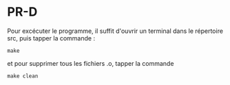 # PR-D

Pour excécuter le programme, il suffit d'ouvrir un terminal dans le répertoire src, puis tapper la commande : 
```
make
```
et pour supprimer tous les fichiers .o, tapper la commande
```
make clean
```
